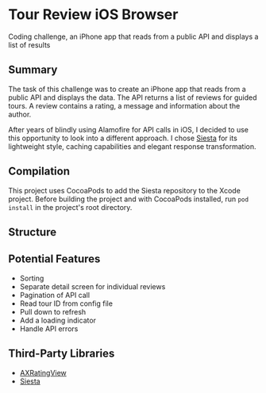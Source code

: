 # Tour Review iOS Browser #
Coding challenge, an iPhone app that reads from a public API and displays a list of results

## Summary ##
The task of this challenge was to create an iPhone app that reads from a public API and displays the data. The API returns a list of reviews for guided tours. A review contains a rating, a message and information about the author.

After years of blindly using Alamofire for API calls in iOS, I decided to use this opportunity to look into a different approach. I chose <a href="https://github.com/bustoutsolutions/siesta">Siesta</a> for its lightweight style, caching capabilities and elegant response transformation.

## Compilation ##
This project uses CocoaPods to add the Siesta repository to the Xcode project. Before building the project and with CocoaPods installed, run `pod install` in the project's root directory.

## Structure ##

## Potential Features ##
* Sorting
* Separate detail screen for individual reviews
* Pagination of API call
* Read tour ID from config file
* Pull down to refresh
* Add a loading indicator
* Handle API errors

## Third-Party Libraries ##
* <a href="https://github.com/akiroom/AXRatingView">AXRatingView</a>
* <a href="https://github.com/bustoutsolutions/siesta">Siesta</a>
